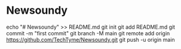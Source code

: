 # Newsoundy
echo "# Newsoundy" >> README.md
git init
git add README.md
git commit -m "first commit"
git branch -M main
git remote add origin https://github.com/TechTyme/Newsoundy.git
git push -u origin main
